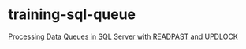 # training-sql-queue

[Processing Data Queues in SQL Server with READPAST and UPDLOCK](https://www.mssqltips.com/sqlservertip/1257/processing-data-queues-in-sql-server-with-readpast-and-updlock/)
